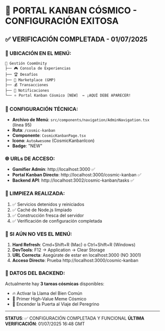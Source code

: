 # 🌌 PORTAL KANBAN CÓSMICO - CONFIGURACIÓN EXITOSA

## ✅ VERIFICACIÓN COMPLETADA - 01/07/2025

### 🎯 UBICACIÓN EN EL MENÚ:
```
📂 Gestión CoomÜnity
├── 🎮 Consola de Experiencias
├── 🏆 Desafíos  
├── 🏪 Marketplace (GMP)
├── 💰 Transacciones
├── 🔔 Notificaciones
└── ⭐ Portal Kanban Cósmico [NEW]  ← ¡AQUÍ DEBE APARECER!
```

### 🔧 CONFIGURACIÓN TÉCNICA:
- **Archivo de Menú**: `src/components/navigation/AdminNavigation.tsx` (línea 95)
- **Ruta**: `/cosmic-kanban` 
- **Componente**: `CosmicKanbanPage.tsx`
- **Icono**: `AutoAwesome` (CosmicKanbanIcon)
- **Badge**: "NEW"

### 🌐 URLs DE ACCESO:
- **Gamifier Admin**: http://localhost:3000 ✅
- **Portal Kanban Directo**: http://localhost:3000/cosmic-kanban ✅
- **Backend API**: http://localhost:3002/cosmic-kanban/tasks ✅

### 🔄 LIMPIEZA REALIZADA:
1. ✅ Servicios detenidos y reiniciados
2. ✅ Caché de Node.js limpiado
3. ✅ Construcción fresca del servidor
4. ✅ Verificación de configuración completada

### 🚨 SI AÚN NO VES EL MENÚ:
1. **Hard Refresh**: Cmd+Shift+R (Mac) o Ctrl+Shift+R (Windows)
2. **DevTools**: F12 → Application → Clear Storage
3. **URL Correcta**: Asegúrate de estar en localhost:3000 (NO 3001)
4. **Acceso Directo**: Prueba http://localhost:3000/cosmic-kanban

### 📱 DATOS DEL BACKEND:
Actualmente hay **3 tareas cósmicas** disponibles:
- 🔥 Activar la Llama del Bien Común
- 🌟 Primer High-Value Meme Cósmico  
- 🚪 Encender la Puerta al Viaje del Peregrino

---
**STATUS**: ✅ CONFIGURACIÓN COMPLETADA Y FUNCIONAL
**ÚLTIMA VERIFICACIÓN**: 01/07/2025 16:48 GMT 
